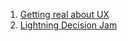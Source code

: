<!-- TITLE: User Experience Culture -->
<!-- SUBTITLE: Putting the user at the heart of the business -->

1. [Getting real about UX](/user-experience-culture/1-getting-real-about-ux)
2. [Lightning Decision Jam](/user-experience-culture/lightning-decision-jams)